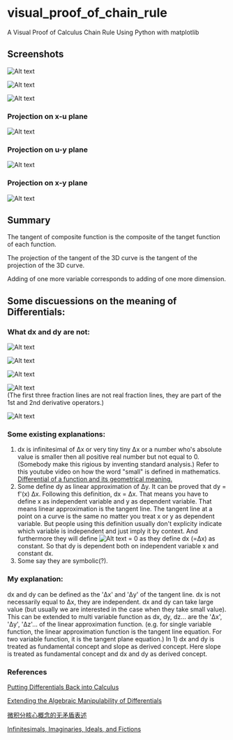 # visual_proof_of_chain_rule
A Visual Proof of Calculus Chain Rule Using Python with matplotlib

## Screenshots
![Alt text](https://latex.codecogs.com/svg.latex?\Large&amp;space%3Bu%3Dx%5E2)

![Alt text](https://latex.codecogs.com/svg.latex?\Large&amp;space%3By%3Du%5E2)

![Alt text](images/xuy.png)

### Projection on x-u plane
![Alt text](images/xu.png)

### Projection on u-y plane
![Alt text](images/uy.png)

### Projection on x-y plane
![Alt text](images/xy.png)

## Summary
The tangent of composite function is the composite of the tanget function of each function.

The projection of the tangent of the 3D curve is the tangent of the projection of the 3D curve.

Adding of one more variable corresponds to adding of one more dimension.

## Some discuessions on the meaning of Differentials:

### What dx and dy are not:
![Alt text](images/limit_of_fraction_not_eq_to_fraction_of_limit.svg)

![Alt text](https://latex.codecogs.com/svg.latex?dx%20%20\neq%20\lim_{\Delta%20x%20\to%200}%20\Delta%20x)

![Alt text](https://latex.codecogs.com/svg.latex?dy%20%20\neq%20\lim_{\Delta%20x%20\to%200}%20\Delta%20y)

![Alt text](https://latex.codecogs.com/svg.latex?\frac{d}{dx}(\frac{d}{dx}(y))%3D\frac{d^2}{dx^2}(y)%3D\frac{d\frac{dy}{dx}}{dx}\neq\frac{d^2y}{dx^2})     
(The first three fraction lines are not real fraction lines, they are part of the 1st and 2nd derivative operators.)

![Alt text](images/ddx_not_eq_zero.svg)

### Some existing explanations:
1. dx is infinitesimal of Δx or very tiny tiny Δx or a number who's absolute value is smaller then all positive real number but not equal to 0. (Somebody make this rigious by inventing standard analysis.) Refer to this youtube video on how the word "small" is defined in mathematics. [Differential of a function and its geometrical meaning.](https://www.youtube.com/watch?v=FJiV2NJFeq8)
2. Some define dy as linear approximation of Δy. It can be proved that dy = f'(x) Δx. Following this definition, dx = Δx. That means you have to define x as independent variable and y as dependent variable. That means linear approximation is the tangent line. The tangent line at a point on a curve is the same no matter you treat x or y as dependent variable. But people using this definition usually don't explicity indicate which variable is independent and just imply it by context. And furthermore they will define ![Alt text](https://latex.codecogs.com/svg.latex?d^2x) = 0 as they define dx (=Δx) as constant. So that dy is dependent both on independent variable x and constant dx.
3. Some say they are symbolic(?).

### My explanation:
dx and dy can be defined as the 'Δx' and 'Δy' of the tangent line. dx is not necessarily equal to Δx, they are independent. dx and dy can take large value (but usually we are interested in the case when they take small value). This can be extended to multi variable function as dx, dy, dz... are the 'Δx', 'Δy', 'Δz'... of the linear approximation function. (e.g. for single variable function, the linear approximation function is the tangent line equation. For two variable function, it is the tangent plane equation.) In 1) dx and dy is treated as fundamental concept and slope as derived concept. Here slope is treated as fundamental concept and dx and dy as derived concept.

### References
[Putting Differentials Back into Calculus](http://math.oregonstate.edu/bridge/papers/differentials.pdf)

[Extending the Algebraic Manipulability of Differentials](https://arxiv.org/pdf/1801.09553.pdf)

[微积分核心概念的无矛盾表述](https://www.google.com.hk/url?sa=t&rct=j&q=&esrc=s&source=web&cd=2&ved=0ahUKEwisrNe7q6XZAhUEUrwKHdNDBigQFggsMAE&url=http%3A%2F%2Fwww.escience.cn%2Fsystem%2Fdownload%2F80617&usg=AOvVaw18t0VxKvIe1B92MrvSnkZ6)

[Infinitesimals, Imaginaries, Ideals, and Fictions](https://arxiv.org/ftp/arxiv/papers/1304/1304.2137.pdf)
